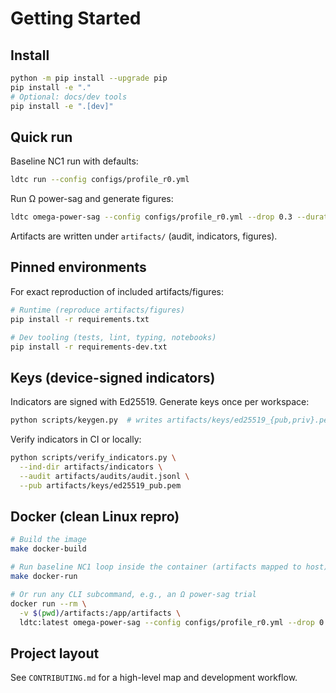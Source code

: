 # Getting Started

## Install

```bash
python -m pip install --upgrade pip
pip install -e "."
# Optional: docs/dev tools
pip install -e ".[dev]"
```

## Quick run

Baseline NC1 run with defaults:

```bash
ldtc run --config configs/profile_r0.yml
```

Run Ω power-sag and generate figures:

```bash
ldtc omega-power-sag --config configs/profile_r0.yml --drop 0.3 --duration 10
```

Artifacts are written under `artifacts/` (audit, indicators, figures).

## Pinned environments

For exact reproduction of included artifacts/figures:

```bash
# Runtime (reproduce artifacts/figures)
pip install -r requirements.txt

# Dev tooling (tests, lint, typing, notebooks)
pip install -r requirements-dev.txt
```

## Keys (device-signed indicators)

Indicators are signed with Ed25519. Generate keys once per workspace:

```bash
python scripts/keygen.py  # writes artifacts/keys/ed25519_{pub,priv}.pem
```

Verify indicators in CI or locally:

```bash
python scripts/verify_indicators.py \
  --ind-dir artifacts/indicators \
  --audit artifacts/audits/audit.jsonl \
  --pub artifacts/keys/ed25519_pub.pem
```

## Docker (clean Linux repro)

```bash
# Build the image
make docker-build

# Run baseline NC1 loop inside the container (artifacts mapped to host)
make docker-run

# Or run any CLI subcommand, e.g., an Ω power-sag trial
docker run --rm \
  -v $(pwd)/artifacts:/app/artifacts \
  ldtc:latest omega-power-sag --config configs/profile_r0.yml --drop 0.35 --duration 8
```

## Project layout

See `CONTRIBUTING.md` for a high-level map and development workflow.
